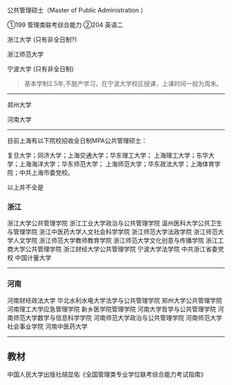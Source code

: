 
公共管理硕士（Master of Public Administration ）


①199 管理类联考综合能力
②204 英语二


浙江大学 (只有非全日制?)

浙江师范大学

宁波大学 (只有非全日制)

> 基本学制2.5年,不脱产学习，在宁波大学校区授课，上课时间一般为周末。

---

郑州大学

河南大学

---

目前上海有以下院校招收全日制MPA公共管理硕士：

复旦大学；同济大学；上海交通大学；华东理工大学；
上海理工大学；东华大学；上海海洋大学；华东师范大学；
上海师范大学；华东政法大学；上海体育学院；中共上海市委党校。 

以上并不全是


### 浙江

浙江大学公共管理学院
浙江工业大学政治与公共管理学院
温州医科大学公共卫生与管理学院
浙江中医药大学人文社会科学学院
浙江师范大学法政学院
浙江师范大学人文学院
浙江师范大学教师教育学院
浙江师范大学文化创意与传播学院
浙江工商大学公共管理学院
浙江财经大学公共管理学院
宁波大学法学院
中共浙江省委党校
中国计量大学

---

### 河南

河南财经政法大学
华北水利水电大学法学与公共管理学院
郑州大学公共管理学院
河南理工大学应急管理学院
新乡医学院管理学院
河南大学哲学与公共管理学院
河南师范大学数学与信息科学学院
河南师范大学政治与公共管理学院
河南师范大学社会事业学院
河南中医药大学

---

## 教材

中国人民大学出版社胡显佑《全国管理类专业学位联考综合能力考试指南》

